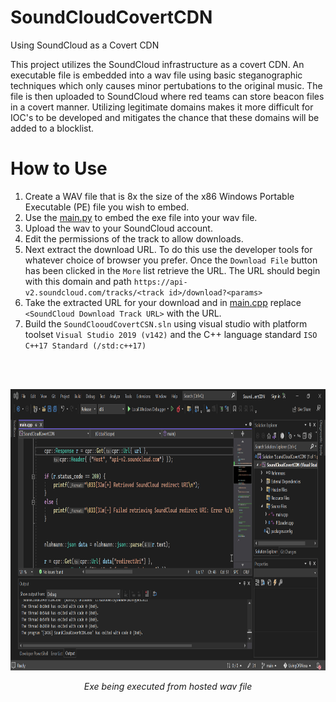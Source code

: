 # SoundCloudCovertCDN
Using SoundCloud as a Covert CDN

This project utilizes the SoundCloud infrastructure as a covert CDN.  An executable file is embedded into a wav file using basic steganographic techniques which only causes minor pertubations to the original music.  The file is then uploaded to SoundCloud where red teams can store beacon files in a covert manner.  Utilizing legitimate domains makes it more difficult for IOC's to be developed and mitigates the chance that these domains will be added to a blocklist.  

# How to Use
1.  Create a WAV file that is 8x the size of the x86 Windows Portable Executable (PE) file you wish to embed.
2.  Use the [main.py](https://github.com/reevesrs24/LivingOffAlexa/blob/main/SoundCloudCovertCDN/PythonPEWavEmbedder/main.py) to embed the exe file into your wav file.
3.  Upload the wav to your SoundCloud account.
4.  Edit the permissions of the track to allow downloads.
5.  Next extract the download URL.  To do this use the developer tools for whatever choice of browser you prefer.  Once the `Download File` button has been clicked in the `More` list retrieve the URL.  The URL should begin with this domain and path `https://api-v2.soundcloud.com/tracks/<track id>/download?<params>`
6.  Take the extracted URL for your download and in [main.cpp](https://github.com/reevesrs24/LivingOffAlexa/blob/main/SoundCloudCovertCDN/main.cpp) replace `<SoundCloud Download Track URL>` with the URL.
7.  Build the `SoundClooudCovertCSN.sln` using visual studio with platform toolset `Visual Studio 2019 (v142)` and the C++ language standard `ISO C++17 Standard (/std:c++17)`
</br>
</br>
<p align="center">
  <img width="760" height="450" src="gifs/demo.gif">
  <p align="center"><i>Exe being executed from hosted wav file</i></p>
</p>
